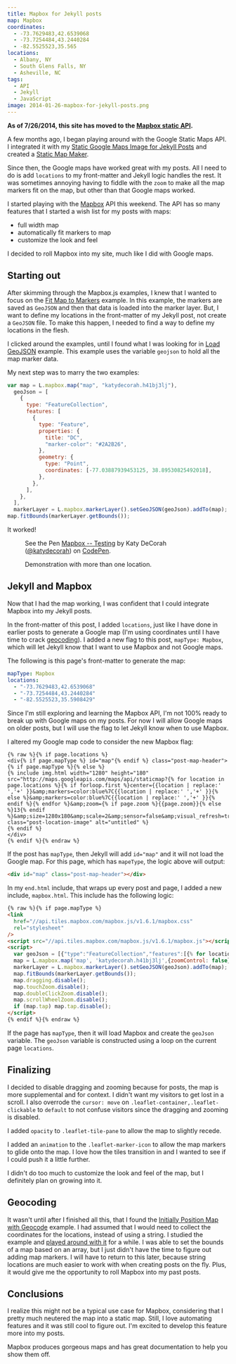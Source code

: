 ```yaml
---
title: Mapbox for Jekyll posts
map: Mapbox
coordinates:
  - -73.7629483,42.6539068
  - -73.7254484,43.2440284
  - -82.5525523,35.565
locations:
  - Albany, NY
  - South Glens Falls, NY
  - Asheville, NC
tags:
  - API
  - Jekyll
  - JavaScript
image: 2014-01-26-mapbox-for-jekyll-posts.png
---
```


**As of 7/26/2014, this site has moved to the [Mapbox static API](/code/static-mapbox-for-jekyll/).**

A few months ago, I began playing around with the Google Static Maps API. I integrated it with my [Static Google Maps Image for Jekyll Posts]({{site.url}}/code/google-maps-images-api-for-jekyll/) and created a [Static Map Maker](http://staticmapmaker.com).

Since then, the Google maps have worked great with my posts. All I need to do is add `locations` to my front-matter and Jekyll logic handles the rest. It was sometimes annoying having to fiddle with the `zoom` to make all the map markers fit on the map, but other than that Google maps worked.

I started playing with the [Mapbox](https://www.mapbox.com) API this weekend. The API has so many features that I started a wish list for my posts with maps:

- full width map
- automatically fit markers to map
- customize the look and feel

I decided to roll Mapbox into my site, much like I did with Google maps.

## Starting out

After skimming through the Mapbox.js examples, I knew that I wanted to focus on the [Fit Map to Markers](https://www.mapbox.com/mapbox.js/example/v1.0.0/fit-map-to-markers/) example. In this example, the markers are saved as `GeoJSON` and then that data is loaded into the marker layer. But, I want to define my locations in the front-matter of my Jekyll post, not create a `GeoJSON` file. To make this happen, I needed to find a way to define my locations in the flesh.

I clicked around the examples, until I found what I was looking for in [Load GeoJSON](https://www.mapbox.com/mapbox.js/example/v1.0.0/load-geojson/) example. This example uses the variable `geojson` to hold all the map marker data.

My next step was to marry the two examples:

```js
var map = L.mapbox.map("map", "katydecorah.h41bj3lj"),
  geoJson = [
    {
      type: "FeatureCollection",
      features: [
        {
          type: "Feature",
          properties: {
            title: "DC",
            "marker-color": "#2A2B26",
          },
          geometry: {
            type: "Point",
            coordinates: [-77.03887939453125, 38.89530825492018],
          },
        },
      ],
    },
  ],
  markerLayer = L.mapbox.markerLayer().setGeoJSON(geoJson).addTo(map);
map.fitBounds(markerLayer.getBounds());
```

It worked!

<figure>
<p data-height="350" data-theme-id="97" data-slug-hash="4d4fc4b2cb6a777aa6f015813cc41ad4" data-default-tab="result" class='codepen'>See the Pen <a href='http://codepen.io/katydecorah/pen/4d4fc4b2cb6a777aa6f015813cc41ad4'>Mapbox -- Testing</a> by Katy DeCorah (<a href='http://codepen.io/katydecorah'>@katydecorah</a>) on <a href='http://codepen.io'>CodePen</a>.</p>
<figcaption>Demonstration with more than one location.</figcaption>
</figure>

## Jekyll and Mapbox

Now that I had the map working, I was confident that I could integrate Mapbox into my Jekyll posts.

In the front-matter of this post, I added `locations`, just like I have done in earlier posts to generate a Google map (I'm using coordinates until I have time to crack [geocoding](#geocoding)). I added a new flag to this post, `mapType: Mapbox`, which will let Jekyll know that I want to use Mapbox and not Google maps.

The following is this page's front-matter to generate the map:

```yaml
mapType: Mapbox
locations:
  - "-73.7629483,42.6539068"
  - "-73.7254484,43.2440284"
  - "-82.5525523,35.5908429"
```

Since I'm still exploring and learning the Mapbox API, I'm not 100% ready to break up with Google maps on my posts. For now I will allow Google maps on older posts, but I will use the flag to let Jekyll know when to use Mapbox.

I altered my Google map code to consider the new Mapbox flag:

```liquid
{% raw %}{% if page.locations %}
<div{% if page.mapType %} id="map"{% endif %} class="post-map-header">
{% if page.mapType %}{% else %}
{% include img.html width="1280" height="180" src="http://maps.googleapis.com/maps/api/staticmap?{% for location in page.locations %}{% if forloop.first %}center={{location | replace:' ','+' }}&amp;markers=color:blue%7C{{location | replace:' ','+' }}{% else %}&amp;markers=color:blue%7C{{location | replace:' ','+' }}{% endif %}{% endfor %}&amp;zoom={% if page.zoom %}{{page.zoom}}{% else %}13{% endif %}&amp;size=1280x180&amp;scale=2&amp;sensor=false&amp;visual_refresh=true" class="post-location-image" alt="untitled" %}
{% endif %}
</div>
{% endif %}{% endraw %}
```

If the post has `mapType`, then Jekyll will add `id="map"` and it will not load the Google map. For this page, which has `mapeType`, the logic above will output:

```html
<div id="map" class="post-map-header"></div>
```

In my `end.html` include, that wraps up every post and page, I added a new include, `mapbox.html`. This include has the following logic:

```html
{% raw %}{% if page.mapType %}
<link
  href="//api.tiles.mapbox.com/mapbox.js/v1.6.1/mapbox.css"
  rel="stylesheet"
/>
<script src="//api.tiles.mapbox.com/mapbox.js/v1.6.1/mapbox.js"></script>
<script>
  var geoJson = [{"type":"FeatureCollection","features":[{% for location in page.locations %}{"type":"Feature","properties":{"marker-color":"#2A2B26"},"geometry":{"type":"Point","coordinates":[{{location}}]}}{% if forloop.last == false %},{% endif %}{% endfor %}]}],
  map = L.mapbox.map('map', 'katydecorah.h41bj3lj',{zoomControl: false}),
  markerLayer = L.mapbox.markerLayer().setGeoJSON(geoJson).addTo(map);
  map.fitBounds(markerLayer.getBounds());
  map.dragging.disable();
  map.touchZoom.disable();
  map.doubleClickZoom.disable();
  map.scrollWheelZoom.disable();
  if (map.tap) map.tap.disable();
</script>
{% endif %}{% endraw %}
```

If the page has `mapType`, then it will load Mapbox and create the `geoJson` variable. The `geoJson` variable is constructed using a loop on the current page `locations`.

## Finalizing

I decided to disable dragging and zooming because for posts, the map is more supplemental and for context. I didn't want my visitors to get lost in a scroll. I also overrode the `cursor: move` on `.leaflet-container,.leaflet-clickable` to `default` to not confuse visitors since the dragging and zooming is disabled.

I added `opacity` to `.leaflet-tile-pane` to allow the map to slightly recede.

I added an `animation` to the `.leaflet-marker-icon` to allow the map markers to glide onto the map. I love how the tiles transition in and I wanted to see if I could push it a little further.

I didn't do too much to customize the look and feel of the map, but I definitely plan on growing into it.

## Geocoding

It wasn't until after I finished all this, that I found the [Initially Position Map with Geocode](https://www.mapbox.com/mapbox.js/example/v1.0.0/map-center-geocoding/) example. I had assumed that I would need to collect the coordinates for the locations, instead of using a string. I studied the example and [played around with it](http://codepen.io/katydecorah/pen/0cdd2d7e848c2511e6263ec68bd3f68b) for a while. I was able to set the bounds of a map based on an array, but I just didn't have the time to figure out adding map markers. I will have to return to this later, because string locations are much easier to work with when creating posts on the fly. Plus, it would give me the opportunity to roll Mapbox into my past posts.

## Conclusions

I realize this might not be a typical use case for Mapbox, considering that I pretty much neutered the map into a static map. Still, I love automating features and it was still cool to figure out. I'm excited to develop this feature more into my posts.

Mapbox produces gorgeous maps and has great documentation to help you show them off.
